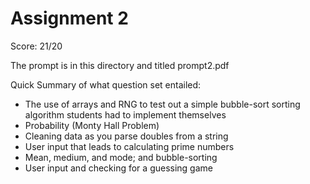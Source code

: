 # Assignment 2

Score: 21/20

The prompt is in this directory and titled prompt2.pdf 

Quick Summary of what question set entailed:
- The use of arrays and RNG to test out a simple bubble-sort sorting algorithm students had to implement themselves
- Probability (Monty Hall Problem)
- Cleaning data as you parse doubles from a string
- User input that leads to calculating prime numbers
- Mean, medium, and mode; and bubble-sorting
- User input and checking for a guessing game